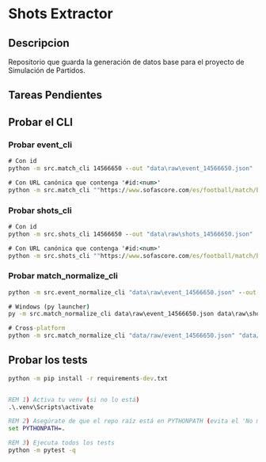 # Shots Extractor

## Descripcion

Repositorio que guarda la generación de datos base para el proyecto de Simulación de Partidos.

## Tareas Pendientes

## Probar el CLI

### Probar event_cli

```cmd
# Con id
python -m src.match_cli 14566650 --out "data\raw\event_14566650.json"

# Con URL canónica que contenga '#id:<num>'
python -m src.match_cli ""https://www.sofascore.com/es/football/match/barcelona-paris-saint-germain/UHsrgb#id:14566650" --out "data\raw\event_14566650.json"
```

### Probar shots_cli

```cmd
# Con id
python -m src.shots_cli 14566650 --out "data\raw\shots_14566650.json"

# Con URL canónica que contenga '#id:<num>'
python -m src.shots_cli ""https://www.sofascore.com/es/football/match/barcelona-paris-saint-germain/UHsrgb#id:14566650" --out "data\raw\event_14566650.json"

```

### Probar match_normalize_cli

```cmd
python -m src.event_normalize_cli "data\raw\event_14566650.json" --out-dir "data\matches"

# Windows (py launcher)
py -m src.match_normalize_cli data\raw\event_14566650.json data\raw\shots_14566650.json -o data\matches

# Cross-platform
python -m src.match_normalize_cli "data/raw/event_14566650.json" "data/raw/shots_14566650.json" --out-dir "data/matches"
```

###

## Probar los tests

```cmd
python -m pip install -r requirements-dev.txt


REM 1) Activa tu venv (si no lo está)
.\.venv\Scripts\activate

REM 2) Asegúrate de que el repo raíz está en PYTHONPATH (evita el 'No module named src')
set PYTHONPATH=.

REM 3) Ejecuta todos los tests
python -m pytest -q

```
